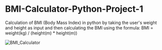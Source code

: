 # BMI-Calculator-Python-Project-1
Calculation of BMI (Body Mass Index) in python by taking the user's weight and height as input and then calculating the BMI using the formula: BMI = weight(kg) / (height(m) * height(m))


![BMI_Calculator](https://github.com/dheerajsk26/BMI-Calculator-Python-Project-1/assets/77773902/ae0f3044-0def-4484-8261-d4982fded9c1)

